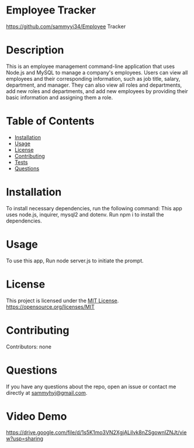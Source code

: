 # Employee Tracker
https://github.com/sammyyi34/Employee Tracker
# Description
This is an employee management command-line application that uses Node.js and MySQL to manage a company's employees. Users can view all employees and their corresponding information, such as job title, salary, department, and manager. They can also view all roles and departments, add new roles and departments, and add new employees by providing their basic information and assigning them a role.
# Table of Contents
* [Installation](#installation)
* [Usage](#usage)
* [License](#license)
* [Contributing](#contributing)
* [Tests](#tests)
* [Questions](#questions)
# Installation
To install necessary dependencies, run the following command: This app uses node.js, inquirer, mysql2 and dotenv. Run npm i to install the dependencies.
# Usage
To use this app, Run node server.js to initiate the prompt.
# License
This project is licensed under the [MIT License](https://img.shields.io/badge/License-MIT-yellow.svg). https://opensource.org/licenses/MIT
# Contributing
Contributors: none
# Questions
If you have any questions about the repo, open an issue or contact me directly at sammyhyi@gmail.com.
# Video Demo
https://drive.google.com/file/d/1s5K1mo3VN2XgjALiIvk8nZSgownIZNJt/view?usp=sharing
